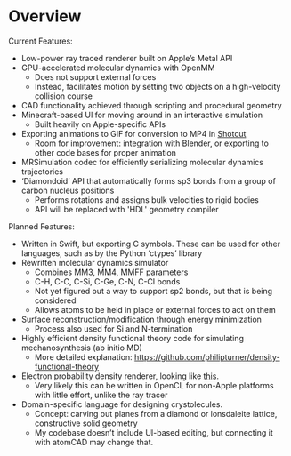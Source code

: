 # Overview

Current Features:
- Low-power ray traced renderer built on Apple’s Metal API
- GPU-accelerated molecular dynamics with OpenMM
  - Does not support external forces
  - Instead, facilitates motion by setting two objects on a high-velocity collision course
- CAD functionality achieved through scripting and procedural geometry
- Minecraft-based UI for moving around in an interactive simulation
  - Built heavily on Apple-specific APIs
- Exporting animations to GIF for conversion to MP4 in [Shotcut](https://shotcut.org/)
  - Room for improvement: integration with Blender, or exporting to other code bases for proper animation
- MRSimulation codec for efficiently serializing molecular dynamics trajectories
- ‘Diamondoid’ API that automatically forms sp3 bonds from a group of carbon nucleus positions
  - Performs rotations and assigns bulk velocities to rigid bodies
  - API will be replaced with 'HDL' geometry compiler

Planned Features:
- Written in Swift, but exporting C symbols. These can be used for other languages, such as by the Python ‘ctypes’ library
- Rewritten molecular dynamics simulator
  - Combines MM3, MM4, MMFF parameters
  - C-H, C-C, C-Si, C-Ge, C-N, C-Cl bonds
  - Not yet figured out a way to support sp2 bonds, but that is being considered
  - Allows atoms to be held in place or external forces to act on them
- Surface reconstruction/modification through energy minimization
  - Process also used for Si and N-termination
- Highly efficient density functional theory code for simulating mechanosynthesis (ab initio MD)
  - More detailed explanation: https://github.com/philipturner/density-functional-theory
- Electron probability density renderer, looking like [this](https://en.wikipedia.org/wiki/Atomic_orbital#/media/File:Atomic-orbital-clouds_spdf_m0.png).
  - Very likely this can be written in OpenCL for non-Apple platforms with little effort, unlike the ray tracer
- Domain-specific language for designing crystolecules. 
  - Concept: carving out planes from a diamond or lonsdaleite lattice, constructive solid geometry
  - My codebase doesn’t include UI-based editing, but connecting it with atomCAD may change that.
